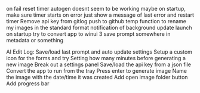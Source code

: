 
on fail reset timer
autogen doesnt seem to be working
    maybe on startup, make sure timer starts
on error just show a message of last error and restart timer
Remove api key from gitlog
push to github
temp function to rename my images in the standard format
notification of background update
launch on startup
try to convert app to winui 3
save prompt somewhere in metadata or something


AI Edit Log:
    Save/load last prompt and auto update settings
    Setup a custom icon for the forms and try
    Setting how many minutes before generating a new image
    Break out a settings panel
        Save/load the api key from a json file
    Convert the app to run from the tray
    Press enter to generate image
    Name the image with the date/time it was created
    Add open image folder button
    Add progress bar

